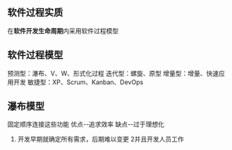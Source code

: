 ## 软件过程实质
在**软件开发生命周期**内采用软件过程模型
## 软件过程模型
 预测型：瀑布、V、W、形式化过程
 迭代型：螺旋、原型
 增量型：增量、快速应用开发
 敏捷型：XP、Scrum、Kanban、DevOps
## 瀑布模型
固定顺序连接这些功能
优点--追求效率
缺点--过于理想化
1. 开发早期就确定所有需求，后期难以变更
2并且开发人员工作
## 